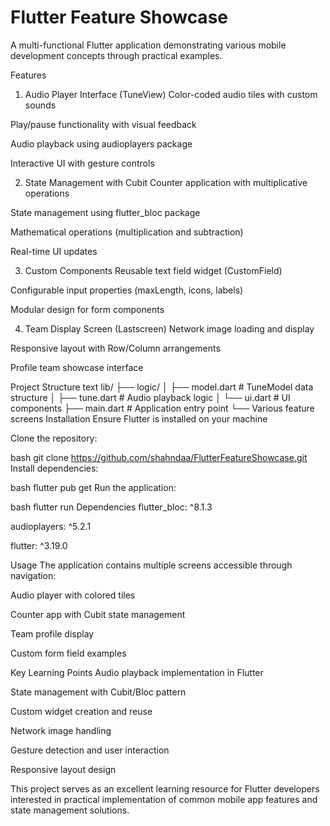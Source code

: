 # Flutter Feature Showcase
A multi-functional Flutter application demonstrating various mobile development concepts through practical examples.

Features
1. Audio Player Interface (TuneView)
Color-coded audio tiles with custom sounds

Play/pause functionality with visual feedback

Audio playback using audioplayers package

Interactive UI with gesture controls

2. State Management with Cubit
Counter application with multiplicative operations

State management using flutter_bloc package

Mathematical operations (multiplication and subtraction)

Real-time UI updates

3. Custom Components
Reusable text field widget (CustomField)

Configurable input properties (maxLength, icons, labels)

Modular design for form components

4. Team Display Screen (Lastscreen)
Network image loading and display

Responsive layout with Row/Column arrangements

Profile team showcase interface

Project Structure
text
lib/
├── logic/
│   ├── model.dart          # TuneModel data structure
│   ├── tune.dart           # Audio playback logic
│   └── ui.dart             # UI components
├── main.dart               # Application entry point
└── Various feature screens
Installation
Ensure Flutter is installed on your machine

Clone the repository:

bash
git clone https://github.com/shahndaa/FlutterFeatureShowcase.git
Install dependencies:

bash
flutter pub get
Run the application:

bash
flutter run
Dependencies
flutter_bloc: ^8.1.3

audioplayers: ^5.2.1

flutter: ^3.19.0

Usage
The application contains multiple screens accessible through navigation:

Audio player with colored tiles

Counter app with Cubit state management

Team profile display

Custom form field examples

Key Learning Points
Audio playback implementation in Flutter

State management with Cubit/Bloc pattern

Custom widget creation and reuse

Network image handling

Gesture detection and user interaction

Responsive layout design

This project serves as an excellent learning resource for Flutter developers interested in practical implementation of common mobile app features and state management solutions.

